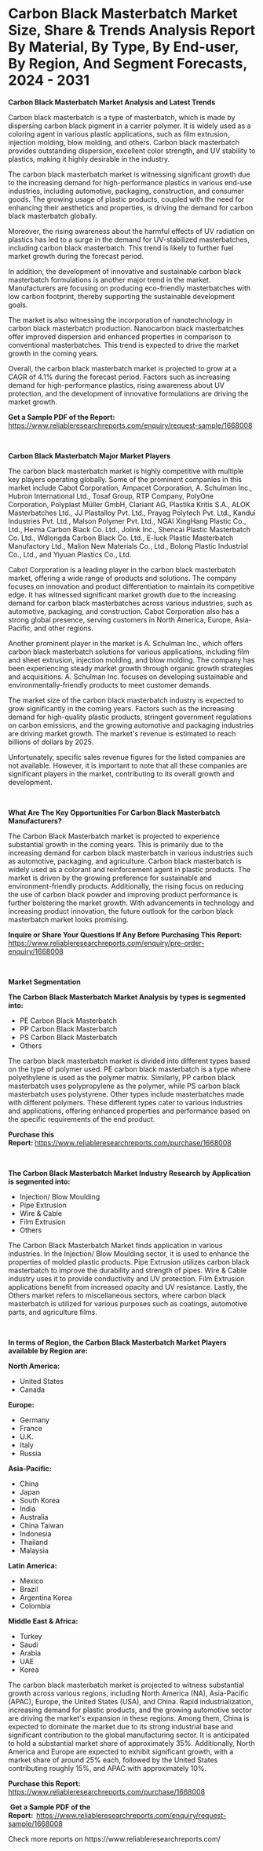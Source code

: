 <p><h1>Carbon Black Masterbatch Market Size, Share & Trends Analysis Report By Material, By Type, By End-user, By Region, And Segment Forecasts, 2024 - 2031</h1></p><p><strong>Carbon Black Masterbatch Market Analysis and Latest Trends</strong></p>
<p><p>Carbon black masterbatch is a type of masterbatch, which is made by dispersing carbon black pigment in a carrier polymer. It is widely used as a coloring agent in various plastic applications, such as film extrusion, injection molding, blow molding, and others. Carbon black masterbatch provides outstanding dispersion, excellent color strength, and UV stability to plastics, making it highly desirable in the industry.</p><p>The carbon black masterbatch market is witnessing significant growth due to the increasing demand for high-performance plastics in various end-use industries, including automotive, packaging, construction, and consumer goods. The growing usage of plastic products, coupled with the need for enhancing their aesthetics and properties, is driving the demand for carbon black masterbatch globally.</p><p>Moreover, the rising awareness about the harmful effects of UV radiation on plastics has led to a surge in the demand for UV-stabilized masterbatches, including carbon black masterbatch. This trend is likely to further fuel market growth during the forecast period.</p><p>In addition, the development of innovative and sustainable carbon black masterbatch formulations is another major trend in the market. Manufacturers are focusing on producing eco-friendly masterbatches with low carbon footprint, thereby supporting the sustainable development goals.</p><p>The market is also witnessing the incorporation of nanotechnology in carbon black masterbatch production. Nanocarbon black masterbatches offer improved dispersion and enhanced properties in comparison to conventional masterbatches. This trend is expected to drive the market growth in the coming years.</p><p>Overall, the carbon black masterbatch market is projected to grow at a CAGR of 4.1% during the forecast period. Factors such as increasing demand for high-performance plastics, rising awareness about UV protection, and the development of innovative formulations are driving the market growth.</p></p>
<p><strong>Get a Sample PDF of the Report:&nbsp;</strong> <a href="https://www.reliableresearchreports.com/enquiry/request-sample/1668008">https://www.reliableresearchreports.com/enquiry/request-sample/1668008</a></p>
<p>&nbsp;</p>
<p><strong>Carbon Black Masterbatch Major Market Players</strong></p>
<p><p>The carbon black masterbatch market is highly competitive with multiple key players operating globally. Some of the prominent companies in this market include Cabot Corporation, Ampacet Corporation, A. Schulman Inc., Hubron International Ltd., Tosaf Group, RTP Company, PolyOne Corporation, Polyplast Müller GmbH, Clariant AG, Plastika Kritis S.A., ALOK Masterbatches Ltd., JJ Plastalloy Pvt. Ltd., Prayag Polytech Pvt. Ltd., Kandui Industries Pvt. Ltd., Malson Polymer Pvt. Ltd., NGAI XingHang Plastic Co., Ltd., Heima Carbon Black Co. Ltd., Jolink Inc., Shencai Plastic Masterbatch Co. Ltd., Wdlongda Carbon Black Co. Ltd., E-luck Plastic Masterbatch Manufactory Ltd., Malion New Materials Co., Ltd., Bolong Plastic Industrial Co., Ltd., and Yiyuan Plastics Co., Ltd.</p><p>Cabot Corporation is a leading player in the carbon black masterbatch market, offering a wide range of products and solutions. The company focuses on innovation and product differentiation to maintain its competitive edge. It has witnessed significant market growth due to the increasing demand for carbon black masterbatches across various industries, such as automotive, packaging, and construction. Cabot Corporation also has a strong global presence, serving customers in North America, Europe, Asia-Pacific, and other regions.</p><p>Another prominent player in the market is A. Schulman Inc., which offers carbon black masterbatch solutions for various applications, including film and sheet extrusion, injection molding, and blow molding. The company has been experiencing steady market growth through organic growth strategies and acquisitions. A. Schulman Inc. focuses on developing sustainable and environmentally-friendly products to meet customer demands.</p><p>The market size of the carbon black masterbatch industry is expected to grow significantly in the coming years. Factors such as the increasing demand for high-quality plastic products, stringent government regulations on carbon emissions, and the growing automotive and packaging industries are driving market growth. The market's revenue is estimated to reach billions of dollars by 2025.</p><p>Unfortunately, specific sales revenue figures for the listed companies are not available. However, it is important to note that all these companies are significant players in the market, contributing to its overall growth and development.</p></p>
<p>&nbsp;</p>
<p><strong>What Are The Key Opportunities For Carbon Black Masterbatch Manufacturers?</strong></p>
<p><p>The Carbon Black Masterbatch market is projected to experience substantial growth in the coming years. This is primarily due to the increasing demand for carbon black masterbatch in various industries such as automotive, packaging, and agriculture. Carbon black masterbatch is widely used as a colorant and reinforcement agent in plastic products. The market is driven by the growing preference for sustainable and environment-friendly products. Additionally, the rising focus on reducing the use of carbon black powder and improving product performance is further bolstering the market growth. With advancements in technology and increasing product innovation, the future outlook for the carbon black masterbatch market looks promising.</p></p>
<p><strong>Inquire or Share Your Questions If Any Before Purchasing This Report:</strong> <a href="https://www.reliableresearchreports.com/enquiry/pre-order-enquiry/1668008">https://www.reliableresearchreports.com/enquiry/pre-order-enquiry/1668008</a></p>
<p>&nbsp;</p>
<p><strong>Market Segmentation</strong></p>
<p><strong>The Carbon Black Masterbatch Market Analysis by types is segmented into:</strong></p>
<p><ul><li>PE Carbon Black Masterbatch</li><li>PP Carbon Black Masterbatch</li><li>PS Carbon Black Masterbatch</li><li>Others</li></ul></p>
<p><p>The carbon black masterbatch market is divided into different types based on the type of polymer used. PE carbon black masterbatch is a type where polyethylene is used as the polymer matrix. Similarly, PP carbon black masterbatch uses polypropylene as the polymer, while PS carbon black masterbatch uses polystyrene. Other types include masterbatches made with different polymers. These different types cater to various industries and applications, offering enhanced properties and performance based on the specific requirements of the end product.</p></p>
<p><strong>Purchase this Report:&nbsp;</strong><a href="https://www.reliableresearchreports.com/purchase/1668008">https://www.reliableresearchreports.com/purchase/1668008</a></p>
<p>&nbsp;</p>
<p><strong>The Carbon Black Masterbatch Market Industry Research by Application is segmented into:</strong></p>
<p><ul><li>Injection/ Blow Moulding</li><li>Pipe Extrusion</li><li>Wire & Cable</li><li>Film Extrusion</li><li>Others</li></ul></p>
<p><p>The Carbon Black Masterbatch Market finds application in various industries. In the Injection/ Blow Moulding sector, it is used to enhance the properties of molded plastic products. Pipe Extrusion utilizes carbon black masterbatch to improve the durability and strength of pipes. Wire & Cable industry uses it to provide conductivity and UV protection. Film Extrusion applications benefit from increased opacity and UV resistance. Lastly, the Others market refers to miscellaneous sectors, where carbon black masterbatch is utilized for various purposes such as coatings, automotive parts, and agriculture films.</p></p>
<p>&nbsp;</p>
<p><strong>In terms of Region, the Carbon Black Masterbatch Market Players available by Region are:</strong></p>
<p>
    <p> <strong> North America: </strong>
        <ul>
            <li>United States</li>
            <li>Canada</li>
        </ul>
        </p> 
    <p> <strong> Europe: </strong>
        <ul>
            <li>Germany</li>
            <li>France</li>
            <li>U.K.</li>
            <li>Italy</li>
            <li>Russia</li>
        </ul>
        </p> 
    <p> <strong> Asia-Pacific: </strong>
        <ul>
            <li>China</li>
            <li>Japan</li>
            <li>South Korea</li>
            <li>India</li>
            <li>Australia</li>
            <li>China Taiwan</li>
            <li>Indonesia</li>
            <li>Thailand</li>
            <li>Malaysia</li>
        </ul>
        </p> 
    <p> <strong> Latin America: </strong>
        <ul>
            <li>Mexico</li>
            <li>Brazil</li>
            <li>Argentina Korea</li>
            <li>Colombia</li>
        </ul>
        </p> 
    <p> <strong> Middle East & Africa: </strong>
        <ul>
            <li>Turkey</li>
            <li>Saudi</li>
            <li>Arabia</li>
            <li>UAE</li>
            <li>Korea</li>
        </ul>
    </p>
    </p>
<p><p>The carbon black masterbatch market is projected to witness substantial growth across various regions, including North America (NA), Asia-Pacific (APAC), Europe, the United States (USA), and China. Rapid industrialization, increasing demand for plastic products, and the growing automotive sector are driving the market's expansion in these regions. Among them, China is expected to dominate the market due to its strong industrial base and significant contribution to the global manufacturing sector. It is anticipated to hold a substantial market share of approximately 35%. Additionally, North America and Europe are expected to exhibit significant growth, with a market share of around 25% each, followed by the United States contributing roughly 15%, and APAC with approximately 10%.</p></p>
<p><strong>Purchase this Report: </strong><a href="https://www.reliableresearchreports.com/purchase/1668008">https://www.reliableresearchreports.com/purchase/1668008</a></p>
<p>&nbsp;<strong>Get a Sample PDF of the Report:&nbsp;&nbsp;</strong><a href="https://www.reliableresearchreports.com/enquiry/request-sample/1668008">https://www.reliableresearchreports.com/enquiry/request-sample/1668008</a></p>
<p><strong></strong></p>
<p>Check more reports on https://www.reliableresearchreports.com/</p>